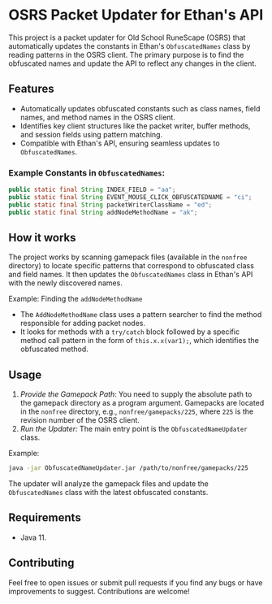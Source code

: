 # OSRS Packet Updater for Ethan's API

This project is a packet updater for Old School RuneScape (OSRS) that automatically updates the constants in Ethan's `ObfuscatedNames` class by reading patterns in the OSRS client. The primary purpose is to find the obfuscated names and update the API to reflect any changes in the client.

## Features

- Automatically updates obfuscated constants such as class names, field names, and method names in the OSRS client.
- Identifies key client structures like the packet writer, buffer methods, and session fields using pattern matching.
- Compatible with Ethan's API, ensuring seamless updates to `ObfuscatedNames`.

### Example Constants in `ObfuscatedNames`:

```java
public static final String INDEX_FIELD = "aa";
public static final String EVENT_MOUSE_CLICK_OBFUSCATEDNAME = "ci";
public static final String packetWriterClassName = "ed";
public static final String addNodeMethodName = "ak";
```

## How it works

The project works by scanning gamepack files (available in the `nonfree` directory) to locate specific patterns that correspond to obfuscated class and field names. It then updates the `ObfuscatedNames` class in Ethan's API with the newly discovered names.

Example: Finding the `addNodeMethodName`
- The `AddNodeMethodName` class uses a pattern searcher to find the method responsible for adding packet nodes.
- It looks for methods with a `try/catch` block followed by a specific method call pattern in the form of `this.x.x(var1);`, which identifies the obfuscated method.

## Usage

1. *Provide the Gamepack Path*: You need to supply the absolute path to the gamepack directory as a program argument. Gamepacks are located in the `nonfree` directory, e.g., `nonfree/gamepacks/225`, where `225` is the revision number of the OSRS client.
2. *Run the Updater:* The main entry point is the `ObfuscatedNameUpdater` class.

Example:

```bash
java -jar ObfuscatedNameUpdater.jar /path/to/nonfree/gamepacks/225
```

The updater will analyze the gamepack files and update the `ObfuscatedNames` class with the latest obfuscated constants.

## Requirements

- Java 11.

## Contributing

Feel free to open issues or submit pull requests if you find any bugs or have improvements to suggest. Contributions are welcome!
